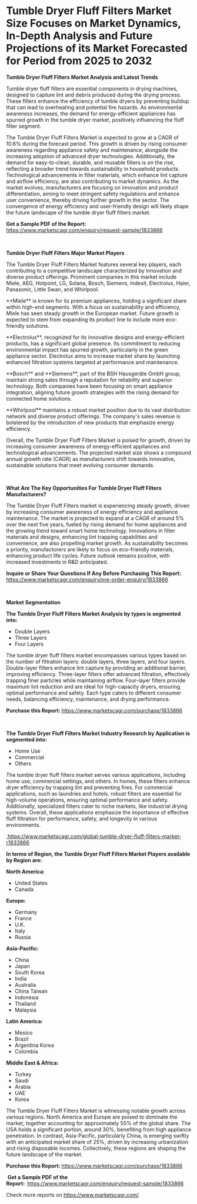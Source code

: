 <p><h1>Tumble Dryer Fluff Filters Market Size Focuses on Market Dynamics, In-Depth Analysis and Future Projections of its Market Forecasted for Period from 2025 to 2032</h1></p><p><strong>Tumble Dryer Fluff Filters Market Analysis and Latest Trends</strong></p>
<p><p>Tumble dryer fluff filters are essential components in drying machines, designed to capture lint and debris produced during the drying process. These filters enhance the efficiency of tumble dryers by preventing buildup that can lead to overheating and potential fire hazards. As environmental awareness increases, the demand for energy-efficient appliances has spurred growth in the tumble dryer market, positively influencing the fluff filter segment.</p><p>The Tumble Dryer Fluff Filters Market is expected to grow at a CAGR of 10.6% during the forecast period. This growth is driven by rising consumer awareness regarding appliance safety and maintenance, alongside the increasing adoption of advanced dryer technologies. Additionally, the demand for easy-to-clean, durable, and reusable filters is on the rise, reflecting a broader trend towards sustainability in household products. Technological advancements in filter materials, which enhance lint capture and airflow efficiency, are also contributing to market dynamics. As the market evolves, manufacturers are focusing on innovation and product differentiation, aiming to meet stringent safety regulations and enhance user convenience, thereby driving further growth in the sector. The convergence of energy efficiency and user-friendly design will likely shape the future landscape of the tumble dryer fluff filters market.</p></p>
<p><strong>Get a Sample PDF of the Report:&nbsp;</strong> <a href="https://www.marketscagr.com/enquiry/request-sample/1833866?utm_campaign=2452&utm_medium=2&utm_source=Github&utm_content=ia&utm_term=26032025&utm_id=tumble-dryer-fluff-filters">https://www.marketscagr.com/enquiry/request-sample/1833866</a></p>
<p>&nbsp;</p>
<p><strong>Tumble Dryer Fluff Filters Major Market Players</strong></p>
<p><p>The Tumble Dryer Fluff Filters Market features several key players, each contributing to a competitive landscape characterized by innovation and diverse product offerings. Prominent companies in this market include Miele, AEG, Hotpoint, LG, Solana, Bosch, Siemens, Indesit, Electrolux, Haier, Panasonic, Little Swan, and Whirlpool.</p><p>**Miele** is known for its premium appliances, holding a significant share within high-end segments. With a focus on sustainability and efficiency, Miele has seen steady growth in the European market. Future growth is expected to stem from expanding its product line to include more eco-friendly solutions.</p><p>**Electrolux**, recognized for its innovative designs and energy-efficient products, has a significant global presence. Its commitment to reducing environmental impact has spurred growth, particularly in the green appliance sector. Electrolux aims to increase market share by launching enhanced filtration systems targeted at performance and maintenance.</p><p>**Bosch** and **Siemens**, part of the BSH Hausgeräte GmbH group, maintain strong sales through a reputation for reliability and superior technology. Both companies have been focusing on smart appliance integration, aligning future growth strategies with the rising demand for connected home solutions. </p><p>**Whirlpool** maintains a robust market position due to its vast distribution network and diverse product offerings. The company's sales revenue is bolstered by the introduction of new products that emphasize energy efficiency.</p><p>Overall, the Tumble Dryer Fluff Filters Market is poised for growth, driven by increasing consumer awareness of energy-efficient appliances and technological advancements. The projected market size shows a compound annual growth rate (CAGR) as manufacturers shift towards innovative, sustainable solutions that meet evolving consumer demands.</p></p>
<p>&nbsp;</p>
<p><strong>What Are The Key Opportunities For Tumble Dryer Fluff Filters Manufacturers?</strong></p>
<p><p>The Tumble Dryer Fluff Filters market is experiencing steady growth, driven by increasing consumer awareness of energy efficiency and appliance maintenance. The market is projected to expand at a CAGR of around 5% over the next five years, fueled by rising demand for home appliances and the growing trend toward smart home technology. Innovations in filter materials and designs, enhancing lint trapping capabilities and convenience, are also propelling market growth. As sustainability becomes a priority, manufacturers are likely to focus on eco-friendly materials, enhancing product life cycles. Future outlook remains positive, with increased investments in R&D anticipated.</p></p>
<p><strong>Inquire or Share Your Questions If Any Before Purchasing This Report:</strong> <a href="https://www.marketscagr.com/enquiry/pre-order-enquiry/1833866?utm_campaign=2452&utm_medium=2&utm_source=Github&utm_content=ia&utm_term=26032025&utm_id=tumble-dryer-fluff-filters">https://www.marketscagr.com/enquiry/pre-order-enquiry/1833866</a></p>
<p>&nbsp;</p>
<p><strong>Market Segmentation</strong></p>
<p><strong>The Tumble Dryer Fluff Filters Market Analysis by types is segmented into:</strong></p>
<p><ul><li>Double Layers</li><li>Three Layers</li><li>Four Layers</li></ul></p>
<p><p>The tumble dryer fluff filters market encompasses various types based on the number of filtration layers: double layers, three layers, and four layers. Double-layer filters enhance lint capture by providing an additional barrier, improving efficiency. Three-layer filters offer advanced filtration, effectively trapping finer particles while maintaining airflow. Four-layer filters provide maximum lint reduction and are ideal for high-capacity dryers, ensuring optimal performance and safety. Each type caters to different consumer needs, balancing efficiency, maintenance, and drying performance.</p></p>
<p><strong>Purchase this Report:&nbsp;</strong><a href="https://www.marketscagr.com/purchase/1833866?utm_campaign=2452&utm_medium=2&utm_source=Github&utm_content=ia&utm_term=26032025&utm_id=tumble-dryer-fluff-filters">https://www.marketscagr.com/purchase/1833866</a></p>
<p>&nbsp;</p>
<p><strong>The Tumble Dryer Fluff Filters Market Industry Research by Application is segmented into:</strong></p>
<p><ul><li>Home Use</li><li>Commercial</li><li>Others</li></ul></p>
<p><p>The tumble dryer fluff filters market serves various applications, including home use, commercial settings, and others. In homes, these filters enhance dryer efficiency by trapping lint and preventing fires. For commercial applications, such as laundries and hotels, robust filters are essential for high-volume operations, ensuring optimal performance and safety. Additionally, specialized filters cater to niche markets, like industrial drying systems. Overall, these applications emphasize the importance of effective fluff filtration for performance, safety, and longevity in various environments.</p></p>
<p><a href="https://www.marketscagr.com/global-tumble-dryer-fluff-filters-market-r1833866?utm_campaign=2452&utm_medium=2&utm_source=Github&utm_content=ia&utm_term=26032025&utm_id=tumble-dryer-fluff-filters">&nbsp;https://www.marketscagr.com/global-tumble-dryer-fluff-filters-market-r1833866</a></p>
<p><strong>In terms of Region, the Tumble Dryer Fluff Filters Market Players available by Region are:</strong></p>
<p>
    <p> <strong> North America: </strong>
        <ul>
            <li>United States</li>
            <li>Canada</li>
        </ul>
        </p> 
    <p> <strong> Europe: </strong>
        <ul>
            <li>Germany</li>
            <li>France</li>
            <li>U.K.</li>
            <li>Italy</li>
            <li>Russia</li>
        </ul>
        </p> 
    <p> <strong> Asia-Pacific: </strong>
        <ul>
            <li>China</li>
            <li>Japan</li>
            <li>South Korea</li>
            <li>India</li>
            <li>Australia</li>
            <li>China Taiwan</li>
            <li>Indonesia</li>
            <li>Thailand</li>
            <li>Malaysia</li>
        </ul>
        </p> 
    <p> <strong> Latin America: </strong>
        <ul>
            <li>Mexico</li>
            <li>Brazil</li>
            <li>Argentina Korea</li>
            <li>Colombia</li>
        </ul>
        </p> 
    <p> <strong> Middle East & Africa: </strong>
        <ul>
            <li>Turkey</li>
            <li>Saudi</li>
            <li>Arabia</li>
            <li>UAE</li>
            <li>Korea</li>
        </ul>
    </p>
    </p>
<p><p>The Tumble Dryer Fluff Filters Market is witnessing notable growth across various regions. North America and Europe are poised to dominate the market, together accounting for approximately 55% of the global share. The USA holds a significant portion, around 30%, benefiting from high appliance penetration. In contrast, Asia-Pacific, particularly China, is emerging swiftly with an anticipated market share of 25%, driven by increasing urbanization and rising disposable incomes. Collectively, these regions are shaping the future landscape of the market.</p></p>
<p><strong>Purchase this Report: </strong><a href="https://www.marketscagr.com/purchase/1833866?utm_campaign=2452&utm_medium=2&utm_source=Github&utm_content=ia&utm_term=26032025&utm_id=tumble-dryer-fluff-filters">https://www.marketscagr.com/purchase/1833866</a></p>
<p>&nbsp;<strong>Get a Sample PDF of the Report:&nbsp;&nbsp;</strong><a href="https://www.marketscagr.com/enquiry/request-sample/1833866?utm_campaign=2452&utm_medium=2&utm_source=Github&utm_content=ia&utm_term=26032025&utm_id=tumble-dryer-fluff-filters">https://www.marketscagr.com/enquiry/request-sample/1833866</a></p>
<p><strong></strong></p>
<p>Check more reports on <a href="https://www.marketscagr.com/?utm_campaign=2452&utm_medium=2&utm_source=Github&utm_content=ia&utm_term=26032025&utm_id=tumble-dryer-fluff-filters">https://www.marketscagr.com/</a></p>